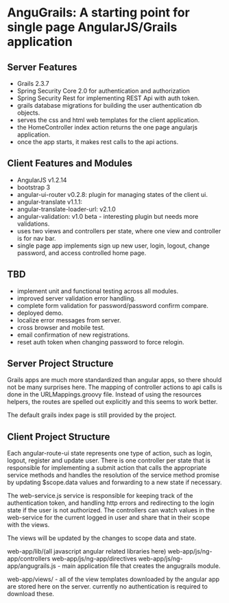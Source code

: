 AnguGrails: A starting point for single page AngularJS/Grails application
=========================================================================

Server Features
----------------

  * Grails 2.3.7
  * Spring Security Core 2.0 for authentication and authorization
  * Spring Security Rest for implementing REST Api with auth token.
  * grails database migrations for building the user authentication db objects.
  * serves the css and html web templates for the client application.
  * the HomeController index action returns the one page angularjs application.
  * once the app starts, it makes rest calls to the api actions.


Client Features and Modules
---------------------------

  * AngularJS v1.2.14
  * bootstrap 3
  * angular-ui-router v0.2.8: plugin for managing states of the client ui.
  * angular-translate v1.1.1: 
  * angular-translate-loader-url: v2.1.0
  * angular-validation: v1.0 beta - interesting plugin but needs more validations.
  * uses two views and controllers per state, where one view and controller is for nav bar.
  * single page app implements sign up new user, login, logout, change password,
    and access controlled home page.

TBD
---

  * implement unit and functional testing across all modules.
  * improved server validation error handling.
  * complete form validation for password/password confirm compare.
  * deployed demo.
  * localize error messages from server.
  * cross browser and mobile test.
  * email confirmation of new registrations.
  * reset auth token when changing password to force relogin.


Server Project Structure
------------------------

Grails apps are much more standardized than angular apps, so there should not be
many surprises here. The mapping of controller actions to api calls is done in the
URLMappings.groovy file. Instead of using the resources helpers, the routes are
spelled out explicitly and this seems to work better.

The default grails index page is still provided by the project.


Client Project Structure
------------------------

Each angular-route-ui state represents one type of action, such as login, logout,
register and update user. There is one controller per state that is responsible
for implementing a submit action that calls the appropriate service methods and
handles the resolution of the service method promise by updating $scope.data values
and forwarding to a new state if necessary.


The web-service.js service is responsible for keeping track of the authentication
token, and handling http errors and redirecting to the login state if the user
is not authorized. The controllers can watch values in the web-service for 
the current logged in user and share that in their scope with the views.


The views will be updated by the changes to scope data and state.

web-app/lib/(all javascript angular related libraries here)
web-app/js/ng-app/controllers
web-app/js/ng-app/directives
web-app/js/ng-app/angugrails.js - main application file that creates the angugrails module.

web-app/views/ - all of the view templates downloaded by the angular app are stored here on
   the server. currently no authentication is required to download these.





